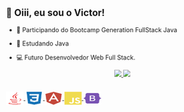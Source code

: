  ## 👋 Oiii, eu sou o Victor!

- 🌱 Participando do Bootcamp Generation FullStack Java
- 🎯 Estudando Java 
- 💻 Futuro Desenvolvedor Web Full Stack.


  <div align="center">
    <a href="https://github.com/vxtxbryan">
    <img height="140em" src="https://github-readme-stats.vercel.app/api?username=vxtxbryan&show_icons=true&theme=dark&include_all_commits=true&count_private=true"/>
    <img height="140em" src="https://github-readme-stats.vercel.app/api/top-langs/?username=vxtxbryan&layout=compact&langs_count=16&theme=dark"/>     
 </div>
  <div style="display: inline_block"><br>
  <img align="center" alt="Victor-Java" height="30" width="40" src="https://github.com/devicons/devicon/blob/master/icons/java/java-plain.svg">
  <img align="center" alt="Victor-CSS3" height="30" width="40" src="https://github.com/devicons/devicon/blob/master/icons/css3/css3-plain.svg">
  <img align="center" alt="Victor-AngularJS" height="30" width="40" src="https://github.com/devicons/devicon/blob/master/icons/angularjs/angularjs-plain.svg">
  <img align="center" alt="Victor-JavaScript" height="30" width="40" src="https://github.com/devicons/devicon/blob/master/icons/javascript/javascript-plain.svg">
  <img align="center" alt="Victor-BootStrap" height="30" width="40" src="https://github.com/devicons/devicon/blob/master/icons/bootstrap/bootstrap-plain.svg">
 </div>
  
  
